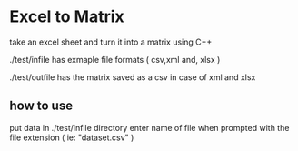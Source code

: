 # Excel to Matrix 

take an excel sheet and turn it into a matrix using C++

./test/infile has exmaple file formats ( csv,xml and, xlsx )

./test/outfile has the matrix saved as a csv in case of xml and xlsx

## how to use
put data in ./test/infile directory
enter name of file when prompted with the file extension ( ie: "dataset.csv" )

